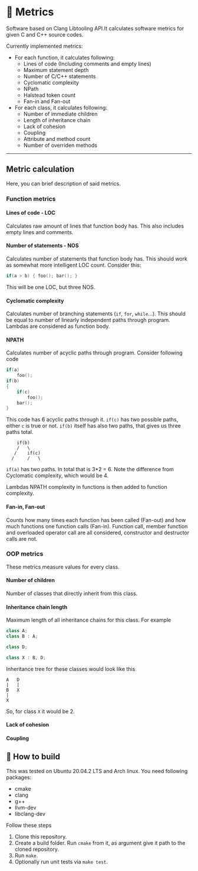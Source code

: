 # :straight_ruler: Metrics
Software based on Clang Libtooling API.It calculates software metrics for given C and C++ source codes.

Currently implemented metrics:  
* For each function, it calculates following:
    * Lines of code (Including comments and empty lines)
    * Maximum statement depth 
    * Number of C/C++ statements
    * Cyclomatic complexity
    * NPath
    * Halstead token count
    * Fan-in and Fan-out
* For each class, it calculates following:
    * Number of immediate children
    * Length of inheritance chain
    * Lack of cohesion
    * Coupling
    * Attribute and method count
    * Number of overriden methods

---

## Metric calculation
Here, you can brief description of said metrics.
### Function metrics

#### Lines of code - LOC
Calculates raw amount of lines that function body has. This also includes empty lines and comments.

#### Number of statements - NOS
Calculates number of statements that function body has.
This should work as somewhat more intelligent LOC count. Consider this:
```c++
if(a > b) { foo(); bar(); }
```
This will be one LOC, but three NOS.

#### Cyclomatic complexity
Calculates number of branching statements (`if`, `for`, `while`...). This should be equal to 
number of linearly independent paths through program. Lambdas are considered as function body.

#### NPATH
Calculates number of acyclic paths through program. Consider following code
```c++
if(a)
    foo();
if(b)
{
    if(c)
        foo();
    bar();
}
```
This code has 6 acyclic paths through it. `if(c)` has two possible paths, either `c` is true or not.
`if(b)` itself has also two paths, that gives us three paths total.
```
    if(b)
    /   \
   /    if(c)
  /     /   \
```
`if(a)` has two paths. In total that is 3*2 = 6. Note the difference from Cyclomatic complexity, which would be 4.

Lambdas NPATH complexity in functions is then added to function complexity.
#### Fan-in, Fan-out
Counts how many times each function has been called (Fan-out) and how much functions one function calls (Fan-in).
Function call, member function and overloaded operator call are all considered, constructor and destructor
calls are not.

### OOP metrics
These metrics measure values for every class.
#### Number of children
Number of classes that directly inherit from this class.
#### Inheritance chain length
Maximum length of all inheritance chains for this class. For example
```c++
class A;                       
class B : A;

class D;                       

class X : B, D;
```
Inheritance tree for these classes would look like this
```$xslt
A   D
|   |
B   X
|
X
```
So, for class `X` it would be 2.
#### Lack of cohesion
#### Coupling

## :hammer: How to build 
This was tested on Ubuntu 20.04.2 LTS and Arch linux.
You need following packages:
- cmake
- clang
- g++
- llvm-dev
- libclang-dev

Follow these steps
1. Clone this repository.
2. Create a build folder. Run `cmake` from it, as argument give it path to the cloned repository.
3. Run `make`.
4. Optionally run unit tests via `make test`.